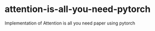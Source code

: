 # attention-is-all-you-need-pytorch
Implementation of Attention is all you need paper using pytorch
